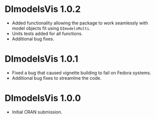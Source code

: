 # DImodelsVis 1.0.2

* Added functionality allowing the package to work seamlessly with model objects fit using `DImodelsMulti`.
* Units tests added for all functions.
* Additional bug fixes.


# DImodelsVis 1.0.1

* Fixed a bug that caused vignette building to fail on Fedora systems.
* Additional bug fixes to streamline the code.

# DImodelsVis 1.0.0

* Initial CRAN submission.
